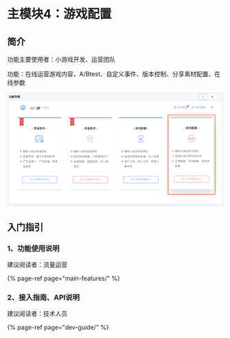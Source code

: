 # 主模块4：游戏配置

## 简介

功能主要使用者：小游戏开发、运营团队

功能：在线运营游戏内容，A/Btest、自定义事件、版本控制、分享素材配置、在线参数

![&#x5929;&#x5E55;-&#x6E38;&#x620F;&#x914D;&#x7F6E;&#x5165;&#x53E3;](../.gitbook/assets/image%20%2877%29.png)

## 入门指引

### 1、功能使用说明

建议阅读者：流量运营

{% page-ref page="main-features/" %}

### 2、接入指南、API说明

建议阅读者：技术人员

{% page-ref page="dev-guide/" %}

